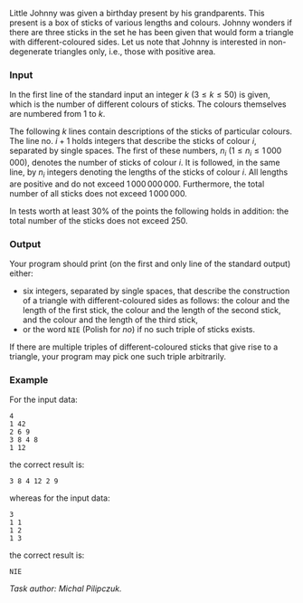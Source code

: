 Little Johnny was given a birthday present by his grandparents. This present is a box of sticks of various lengths and colours. Johnny wonders if there are three sticks in the set he has been given that would form a triangle with different-coloured sides. Let us note that Johnny is interested in non-degenerate triangles only, i.e., those with positive area.

### Input

In the first line of the standard input an integer $k$ ($3 \le k \le 50$) is given, which is the number of different colours of sticks. The colours themselves are numbered from $1$ to $k$.

The following $k$ lines contain descriptions of the sticks of particular colours. The line no. $i+1$ holds integers that describe the sticks of colour $i$, separated by single spaces. The first of these numbers, $n_i$ ($1 \le n_i \le 1\,000\,000$), denotes the number of sticks of colour $i$. It is followed, in the same line, by $n_i$ integers denoting the lengths of the sticks of colour $i$. All lengths are positive and do not exceed $1\,000\,000\,000$. Furthermore, the total number of all sticks does not exceed $1\,000\,000$.

In tests worth at least 30% of the points the following holds in addition: the total number of the sticks does not exceed $250$.

### Output

Your program should print (on the first and only line of the standard output) either:

* six integers, separated by single spaces, that describe the construction of a triangle with different-coloured sides as follows: the colour and the length of the first stick, the colour and the length of the second stick, and the colour and the length of the third stick,
* or the word `NIE` (Polish for *no*) if no such triple of sticks exists.

If there are multiple triples of different-coloured sticks that give rise to a triangle, your program may pick one such triple arbitrarily.

### Example

For the input data:
```
4
1 42
2 6 9
3 8 4 8
1 12
```
the correct result is:
```
3 8 4 12 2 9
```

whereas for the input data:
```
3
1 1
1 2
1 3
```
the correct result is:
```
NIE
```

*Task author: Michal Pilipczuk.*